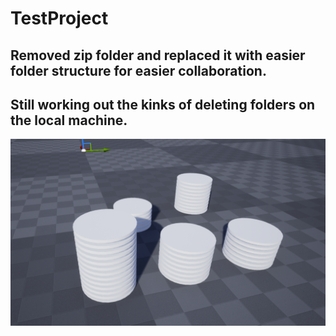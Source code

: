 # TestProject


## Removed zip folder and replaced it with easier folder structure for easier collaboration. 
## Still working out the kinks of deleting folders on the local machine. 

![plates](/assets/plates.PNG)